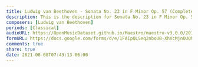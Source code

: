 ```yaml
---
title: Ludwig van Beethoven - Sonata No. 23 in F Minor Op. 57 (Complete) (1)
description: This is the description for Sonata No. 23 in F Minor Op. 57 (Complete) by Ludwig van Beethoven
composers: [Ludwig van Beethoven]
periods: [Classical]
audioURL: https://OpenMusicDataset.github.io/Maestro/maestro-v3.0.0/2015/MIDI-Unprocessed_R1_D1-9-12_mid--AUDIO-from_mp3_10_R1_2015_wav--3.midi
formURL: https://docs.google.com/forms/d/e/1FAIpQLSeq2nboUB-XhXcMjnOUOMhhowGkAT-2wM1s0BvufNY26nfLqg/viewform
comments: true
share: true
date: 2021-08-08T07:43:13-06:00
---
```

